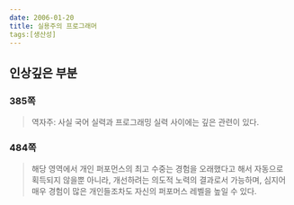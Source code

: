 ```yaml
---
date: 2006-01-20
title: 실용주의 프로그래머
tags:[생산성]
---
```


## 인상깊은 부분


### 385쪽
> 역자주: 사실 국어 실력과 프로그래밍 실력 사이에는 깊은 관련이 있다.

### 484쪽
> 해당 영역에서 개인 퍼포먼스의 최고 수중는 경험을 오래했다고 해서 자동으로 획득되지 않을뿐 아니라, 개선하려는 의도적 노력의 결과로서 가능하며, 심지어 매우 경험이 많은 개인들조차도 자신의 퍼포머스 레벨을 높일 수 있다.
